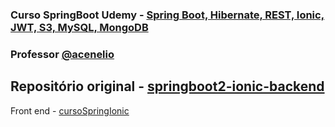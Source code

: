 ### Curso SpringBoot Udemy - [Spring Boot, Hibernate, REST, Ionic, JWT, S3, MySQL, MongoDB](https://www.udemy.com/course/spring-boot-ionic/)

### Professor [@acenelio](https://github.com/acenelio)

## Repositório original - [springboot2-ionic-backend](https://github.com/acenelio/springboot2-ionic-backend)

Front end - [cursoSpringIonic](https://github.com/cristiano-arch/cursoSpringIonic)
